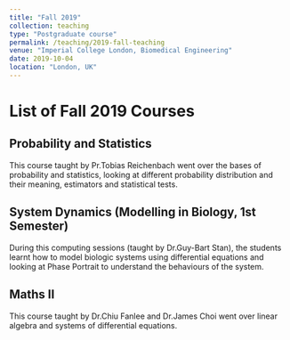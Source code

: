 ```yaml
---
title: "Fall 2019"
collection: teaching
type: "Postgraduate course"
permalink: /teaching/2019-fall-teaching
venue: "Imperial College London, Biomedical Engineering"
date: 2019-10-04
location: "London, UK"
---
```

# List of Fall 2019 Courses

## Probability and Statistics

This course taught by Pr.Tobias Reichenbach went over the bases of probability and statistics, looking at different probability distribution and their meaning, estimators and statistical tests.


## System Dynamics (Modelling in Biology, 1st Semester)

During this computing sessions (taught by Dr.Guy-Bart Stan), the students learnt how to model biologic systems using differential equations and looking at Phase Portrait to understand the behaviours of the system.

## Maths II

This course taught by Dr.Chiu Fanlee and Dr.James Choi went over linear algebra and systems of differential equations.




